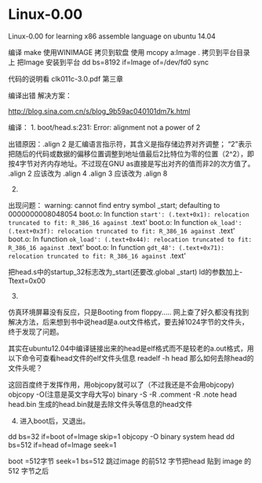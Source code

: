 # Linux-0.00
Linux-0.00  for learning x86 assemble language 
on ubuntu 14.04 

编译
make 
使用WINIMAGE 拷贝到软盘
使用 mcopy a:Image . 拷贝到平台目录上
把Image 安装到平台
dd bs=8192 if=Image of=/dev/fd0 
sync 


代码的说明看 clk011c-3.0.pdf 第三章



编译出错 解决方案： 

http://blog.sina.com.cn/s/blog_9b59ac040101dm7k.html

编译：
1.
boot/head.s:231: Error: alignment not a power of 2

出错原因：.align 2 是汇编语言指示符，其含义是指存储边界对齐调整；
“2”表示把随后的代码或数据的偏移位置调整到地址值最后2比特位为零的位置（2^2），即按4字节对齐内存地址。不过现在GNU as直接是写出对齐的值而非2的次方值了。
.align 2 应该改为 .align 4
 .align 3 应该改为 .align 8
 
 2. 
 出现问题：
warning: cannot find entry symbol _start; defaulting to 0000000008048054
boot.o: In function `start':
(.text+0x1): relocation truncated to fit: R_386_16 against `.text'
boot.o: In function `ok_load':
(.text+0x3f): relocation truncated to fit: R_386_16 against `.text'
boot.o: In function `ok_load':
(.text+0x44): relocation truncated to fit: R_386_16 against `.text'
boot.o: In function `gdt_48':
(.text+0x71): relocation truncated to fit: R_386_16 against `.text'

把head.s中的startup_32标志改为_start(还要改.global _start)
ld的参数加上-Ttext=0x00


3. 
仿真环境屏幕没有反应，只是Booting from floppy.....
网上查了好久都没有找到解决方法，后来想到书中说head是a.out文件格式，要去掉1024字节的文件头，终于发现了问题。

其实在ubuntu12.04中编译链接出来的head是elf格式而不是较老的a.out格式，用以下命令可查看head文件的elf文件头信息
readelf -h head
那么如何去除head的文件头呢？

这回百度终于发挥作用，用objcopy就可以了（不过我还是不会用objcopy)
objcopy -O(注意是英文字母大写o) binary -S -R .comment -R .note  head  head.bin
生成的head.bin就是去除文件头等信息的head文件

4.  进入boot后，又退出。 

  dd bs=32 if=boot of=Image skip=1
  objcopy -O binary system head
  dd bs=512 if=head of=Image  seek=1
  
  boot =512字节 
  seek=1 bs=512 跳过image 的前512 字节把head 贴到 image 的512 字节之后
  
        
        
